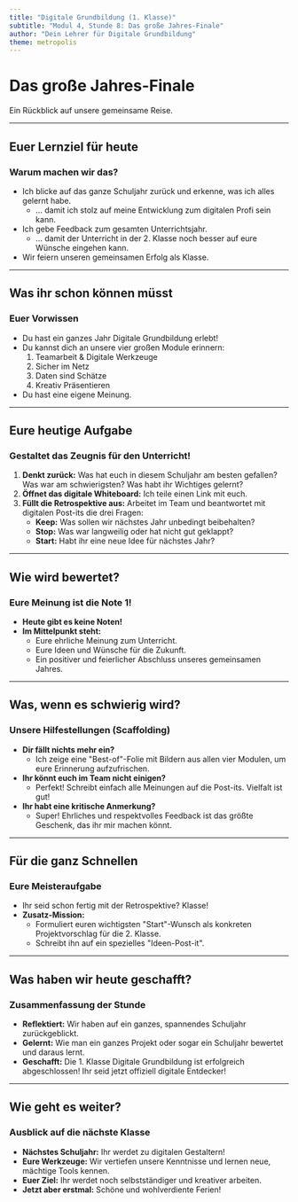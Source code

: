 ```yaml
---
title: "Digitale Grundbildung (1. Klasse)"
subtitle: "Modul 4, Stunde 8: Das große Jahres-Finale"
author: "Dein Lehrer für Digitale Grundbildung"
theme: metropolis
---
```


# Das große Jahres-Finale

Ein Rückblick auf unsere gemeinsame Reise.

---

## Euer Lernziel für heute

### Warum machen wir das?

*   Ich blicke auf das ganze Schuljahr zurück und erkenne, was ich alles gelernt habe.
    *   ... damit ich stolz auf meine Entwicklung zum digitalen Profi sein kann.
*   Ich gebe Feedback zum gesamten Unterrichtsjahr.
    *   ... damit der Unterricht in der 2. Klasse noch besser auf eure Wünsche eingehen kann.
*   Wir feiern unseren gemeinsamen Erfolg als Klasse.

---

## Was ihr schon können müsst

### Euer Vorwissen

*   Du hast ein ganzes Jahr Digitale Grundbildung erlebt!
*   Du kannst dich an unsere vier großen Module erinnern:
    1.  Teamarbeit & Digitale Werkzeuge
    2.  Sicher im Netz
    3.  Daten sind Schätze
    4.  Kreativ Präsentieren
*   Du hast eine eigene Meinung.

---

## Eure heutige Aufgabe

### Gestaltet das Zeugnis für den Unterricht!

1.  **Denkt zurück:** Was hat euch in diesem Schuljahr am besten gefallen? Was war am schwierigsten? Was habt ihr Wichtiges gelernt?
2.  **Öffnet das digitale Whiteboard:** Ich teile einen Link mit euch.
3.  **Füllt die Retrospektive aus:** Arbeitet im Team und beantwortet mit digitalen Post-its die drei Fragen:
    *   **Keep:** Was sollen wir nächstes Jahr unbedingt beibehalten?
    *   **Stop:** Was war langweilig oder hat nicht gut geklappt?
    *   **Start:** Habt ihr eine neue Idee für nächstes Jahr?

---

## Wie wird bewertet?

### Eure Meinung ist die Note 1!

*   **Heute gibt es keine Noten!**
*   **Im Mittelpunkt steht:**
    *   Eure ehrliche Meinung zum Unterricht.
    *   Eure Ideen und Wünsche für die Zukunft.
    *   Ein positiver und feierlicher Abschluss unseres gemeinsamen Jahres.

---

## Was, wenn es schwierig wird?

### Unsere Hilfestellungen (Scaffolding)

*   **Dir fällt nichts mehr ein?**
    *   Ich zeige eine "Best-of"-Folie mit Bildern aus allen vier Modulen, um eure Erinnerung aufzufrischen.
*   **Ihr könnt euch im Team nicht einigen?**
    *   Perfekt! Schreibt einfach alle Meinungen auf die Post-its. Vielfalt ist gut!
*   **Ihr habt eine kritische Anmerkung?**
    *   Super! Ehrliches und respektvolles Feedback ist das größte Geschenk, das ihr mir machen könnt.

---

## Für die ganz Schnellen

### Eure Meisteraufgabe

*   Ihr seid schon fertig mit der Retrospektive? Klasse!
*   **Zusatz-Mission:**
    *   Formuliert euren wichtigsten "Start"-Wunsch als konkreten Projektvorschlag für die 2. Klasse.
    *   Schreibt ihn auf ein spezielles "Ideen-Post-it".

---

## Was haben wir heute geschafft?

### Zusammenfassung der Stunde

*   **Reflektiert:** Wir haben auf ein ganzes, spannendes Schuljahr zurückgeblickt.
*   **Gelernt:** Wie man ein ganzes Projekt oder sogar ein Schuljahr bewertet und daraus lernt.
*   **Geschafft:** Die 1. Klasse Digitale Grundbildung ist erfolgreich abgeschlossen! Ihr seid jetzt offiziell digitale Entdecker!

---

## Wie geht es weiter?

### Ausblick auf die nächste Klasse

*   **Nächstes Schuljahr:** Ihr werdet zu digitalen Gestaltern!
*   **Eure Werkzeuge:** Wir vertiefen unsere Kenntnisse und lernen neue, mächtige Tools kennen.
*   **Euer Ziel:** Ihr werdet noch selbstständiger und kreativer arbeiten.
*   **Jetzt aber erstmal:** Schöne und wohlverdiente Ferien!

